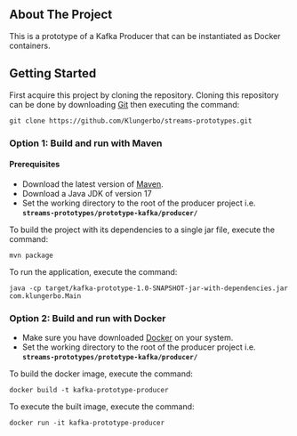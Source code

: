 ## About The Project
This is a prototype of a Kafka Producer that can be instantiated as Docker containers.
## Getting Started
First acquire this project by cloning the repository. Cloning this repository can be done by downloading [Git](https://git-scm.com/) then executing the command:
```
git clone https://github.com/Klungerbo/streams-prototypes.git
```
### Option 1: Build and run with Maven
#### Prerequisites
* Download the latest version of [Maven](https://maven.apache.org/).
* Download a Java JDK of version 17
* Set the working directory to the root of the producer project i.e. **`streams-prototypes/prototype-kafka/producer/`**


To build the project with its dependencies to a single jar file, execute the command:
```
mvn package
```

To run the application, execute the command:
```
java -cp target/kafka-prototype-1.0-SNAPSHOT-jar-with-dependencies.jar com.klungerbo.Main
```

### Option 2: Build and run with Docker
* Make sure you have downloaded [Docker](https://www.docker.com/) on your system.
* Set the working directory to the root of the producer project i.e. **`streams-prototypes/prototype-kafka/producer/`**

To build the docker image, execute the command:
```
docker build -t kafka-prototype-producer
```

To execute the built image, execute the command:
```
docker run -it kafka-prototype-producer
```